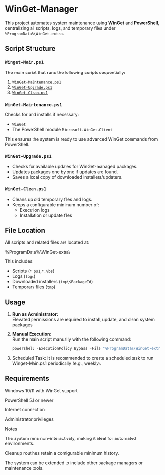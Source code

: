 # WinGet-Manager

This project automates system maintenance using **WinGet** and **PowerShell**, centralizing all scripts, logs, and temporary files under `%ProgramData%\WinGet-extra`.

## Script Structure

### `Winget-Main.ps1`
The main script that runs the following scripts sequentially:
1. [`WinGet-Maintenance.ps1`](#winget-maintenanceps1)
2. [`WinGet-Upgrade.ps1`](#winget-upgradeps1)
3. [`WinGet-Clean.ps1`](#winget-cleanps1)

### `WinGet-Maintenance.ps1`
Checks for and installs if necessary:
- `WinGet`
- The PowerShell module `Microsoft.WinGet.Client`

This ensures the system is ready to use advanced WinGet commands from PowerShell.

### `WinGet-Upgrade.ps1`
- Checks for available updates for WinGet-managed packages.
- Updates packages one by one if updates are found.
- Saves a local copy of downloaded installers/updaters.

### `WinGet-Clean.ps1`
- Cleans up old temporary files and logs.
- Keeps a configurable minimum number of:
  - Execution logs
  - Installation or update files

## File Location

All scripts and related files are located at:

%ProgramData%\WinGet-extra\

This includes:
- Scripts (`*.ps1`,`*.vbs`)
- Logs (`logs`)
- Downloaded installers (`tmp\$PackageId`)
- Temporary files (`tmp`)

## Usage

1. **Run as Administrator:**  
   Elevated permissions are required to install, update, and clean system packages.

2. **Manual Execution:**  
   Run the main script manually with the following command:
   ```powershell
   powershell -ExecutionPolicy Bypass -File "%ProgramData%\WinGet-extra\Winget-Main.ps1"

3. Scheduled Task:
It is recommended to create a scheduled task to run Winget-Main.ps1 periodically (e.g., weekly).


## Requirements

Windows 10/11 with WinGet support

PowerShell 5.1 or newer

Internet connection

Administrator privileges


Notes

The system runs non-interactively, making it ideal for automated environments.

Cleanup routines retain a configurable minimum history.

The system can be extended to include other package managers or maintenance tools.
